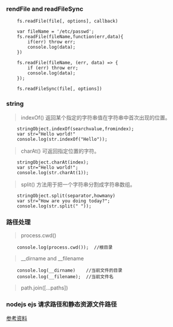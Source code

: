 ### rendFile and readFileSync

        fs.readFile(file[, options], callback) 

        var fileName = '/etc/passwd';
        fs.readFile(fileName,function(err,data){
            if(err) throw err;
            console.log(data);
        })

        fs.readFile(fileName, (err, data) => {
            if (err) throw err;
            console.log(data);
        });

        fs.readFileSync(file[, options])

### string

> indexOf() 返回某个指定的字符串值在字符串中首次出现的位置。

        stringObject.indexOf(searchvalue,fromindex);
        var str="Hello world!"
        console.log(str.indexOf("Hello"));

> charAt() 可返回指定位置的字符。

        stringObject.charAt(index);
        var str="Hello world!";
        console.log(str.charAt(1));

> split() 方法用于把一个字符串分割成字符串数组。

        stringObject.split(separator,howmany)
        var str="How are you doing today?";
        console.log(str.split(" "));

### 路径处理

> process.cwd()

        console.log(process.cwd());  //根目录

> __dirname and __filename

        console.log(__dirname)    //当前文件的目录
        console.log(__filename);  //当前文件名

> path.join([...paths])

### nodejs ejs 请求路径和静态资源文件路径

[参考资料](http://blog.csdn.net/renpinghao/article/details/41956683)
